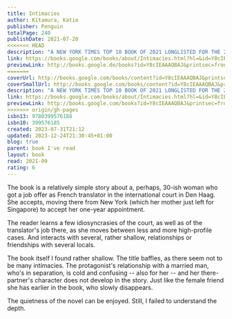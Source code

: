 ```yaml
---  
title: Intimacies  
author: Kitamura, Katie  
publisher: Penguin  
totalPage: 240  
publishDate: 2021-07-20  
<<<<<<< HEAD
description: "A NEW YORK TIMES TOP 10 BOOK OF 2021 LONGLISTED FOR THE 2021 NATIONAL BOOK AWARD IN FICTION ONE OF BARACK OBAMA’S FAVORITE 2021 READS AN INSTANT NATIONAL BESTSELLER A BEST BOOK OF 2021 FROM Washington Post, Vogue, Time, Oprah Daily, New York Times, Los Angeles Times, San Francisco Chronicle, Atlantic, Kirkus and Entertainment Weekly “Intimacies is a haunting, precise, and morally astute novel that reads like a psychological thriller…. Katie Kitamura is a wonder.” —Dana Spiotta, author of Wayward and Eat the Document “One of the best novels I’ve read in 2021.” – Dwight Garner, The New York Times A novel from the author of A Separation, an electrifying story about a woman caught between many truths. An interpreter has come to The Hague to escape New York and work at the International Court. A woman of many languages and identities, she is looking for a place to finally call home. She's drawn into simmering personal dramas: her lover, Adriaan, is separated from his wife but still entangled in his marriage. Her friend Jana witnesses a seemingly random act of violence, a crime the interpreter becomes increasingly obsessed with as she befriends the victim's sister. And she's pulled into an explosive political controversy when she’s asked to interpret for a former president accused of war crimes. A woman of quiet passion, she confronts power, love, and violence, both in her personal intimacies and in her work at the Court. She is soon pushed to the precipice, where betrayal and heartbreak threaten to overwhelm her, forcing her to decide what she wants from her life."  
link: https://books.google.com/books/about/Intimacies.html?hl=&id=Y8cIEAAAQBAJ  
previewLink: http://books.google.de/books?id=Y8cIEAAAQBAJ&printsec=frontcover&dq=Katie+Kitamura,+Intimacies&hl=&as_pt=BOOKS&cd=1&source=gbs_api  
=======
coverUrl: http://books.google.com/books/content?id=Y8cIEAAAQBAJ&printsec=frontcover&img=1&zoom=1&edge=curl&source=gbs_api  
coverSmallUrl: http://books.google.com/books/content?id=Y8cIEAAAQBAJ&printsec=frontcover&img=1&zoom=5&edge=curl&source=gbs_api  
description: "A NEW YORK TIMES TOP 10 BOOK OF 2021 LONGLISTED FOR THE 2021 NATIONAL BOOK AWARD IN FICTION ONE OF BARACK OBAMA’S FAVORITE 2021 READS AN INSTANT NATIONAL BESTSELLER A BEST BOOK OF 2021 FROM Washington Post, Vogue, Time, Oprah Daily, New York Times, Los Angeles Times, San Francisco Chronicle, Atlantic, Kirkus and Entertainment Weekly “Intimacies is a haunting, precise, and morally astute novel that reads like a psychological thriller…. Katie Kitamura is a wonder.” —Dana Spiotta, author of Wayward and Eat the Document “One of the best novels I’ve read in 2021.” – Dwight Garner, The New York Times A novel from the author of A Separation, an electrifying story about a woman caught between many truths. An interpreter has come to The Hague to escape New York and work at the International Court. A woman of many languages and identities, she is looking for a place to finally call home. She's drawn into simmering personal dramas: her lover, Adriaan, is separated from his wife but still entangled in his marriage. Her friend Jana witnesses a seemingly random act of violence, a crime the interpreter becomes increasingly obsessed with as she befriends the victim's sister. And she's pulled into an explosive political controversy when she’s asked to interpret for a former president accused of war crimes. A woman of quiet passion, she confronts power, love, and violence, both in her personal intimacies and in her work at the Court. She is soon pushed to the precipice, where betrayal and heartbreak threaten to overwhelm her, forcing her to decide what she wants from her life."  
link: https://books.google.com/books/about/Intimacies.html?hl=&id=Y8cIEAAAQBAJ  
previewLink: http://books.google.com/books?id=Y8cIEAAAQBAJ&printsec=frontcover&dq=Katie+Kitamura,+Intimacies&hl=&as_pt=BOOKS&cd=1&source=gbs_api  
>>>>>>> origin/gh-pages
isbn13: 9780399576188  
isbn10: 399576185  
created: 2023-07-31T21:12  
updated: 2023-12-24T21:30:45+01:00  
blog: true  
parent: book I've read  
layout: book  
read: 2021-09  
rating: 6  
---  
```

  
The book is a relatively simple story about a, perhaps, 30-ish woman who got a job offer as French translator in the international court in Den Haag. She accepts, moving there from New York (which her mother just left for Singapore) to accept her one-year appointment.   
  
The reader learns a few idiosyncrasies of the court, as well as of the translator's job there, as she moves between less and more high-profile cases. And interacts with several, rather shallow, relationships or friendships with several locals.    
  
The book itself I found rather shallow. The title baffles, as there seem not to be many intimacies. The protagonist's relationship with a married man, who's in separation, is cold and confusing -- also for her -- and her there-partner's character does not develop in the story. Just like the female friend she has earlier in the book, who slowly disappears.    
  
The quietness of the novel can be enjoyed.  Still, I failed to understand the depth.